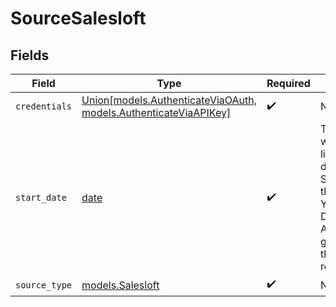 # SourceSalesloft


## Fields

| Field                                                                                                                                                          | Type                                                                                                                                                           | Required                                                                                                                                                       | Description                                                                                                                                                    | Example                                                                                                                                                        |
| -------------------------------------------------------------------------------------------------------------------------------------------------------------- | -------------------------------------------------------------------------------------------------------------------------------------------------------------- | -------------------------------------------------------------------------------------------------------------------------------------------------------------- | -------------------------------------------------------------------------------------------------------------------------------------------------------------- | -------------------------------------------------------------------------------------------------------------------------------------------------------------- |
| `credentials`                                                                                                                                                  | [Union[models.AuthenticateViaOAuth, models.AuthenticateViaAPIKey]](../models/sourcesalesloftcredentials.md)                                                    | :heavy_check_mark:                                                                                                                                             | N/A                                                                                                                                                            |                                                                                                                                                                |
| `start_date`                                                                                                                                                   | [date](https://docs.python.org/3/library/datetime.html#date-objects)                                                                                           | :heavy_check_mark:                                                                                                                                             | The date from which you'd like to replicate data for Salesloft API, in the format YYYY-MM-DDT00:00:00Z. All data generated after this date will be replicated. | 2020-11-16T00:00:00Z                                                                                                                                           |
| `source_type`                                                                                                                                                  | [models.Salesloft](../models/salesloft.md)                                                                                                                     | :heavy_check_mark:                                                                                                                                             | N/A                                                                                                                                                            |                                                                                                                                                                |